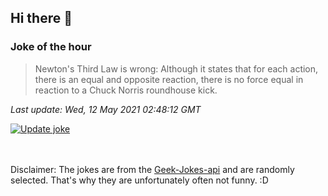 ## Hi there 👋

### Joke of the hour
<!-- joke -->
>Newton's Third Law is wrong: Although it states that for each action, there is an equal and opposite reaction, there is no force equal in reaction to a Chuck Norris roundhouse kick.
<!-- /joke -->

*Last update: Wed, 12 May 2021 02:48:12 GMT*

[![Update joke](https://github.com/nclskfm/nclskfm/actions/workflows/joke.yml/badge.svg)](https://github.com/nclskfm/nclskfm/actions/workflows/joke.yml)

<br><br>
Disclaimer: The jokes are from the [Geek-Jokes-api](https://github.com/sameerkumar18/geek-joke-api) and are randomly selected. That's why they are unfortunately often not funny. :D
